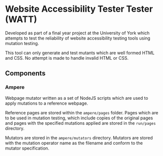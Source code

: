 # Website Accessibility Tester Tester (WATT)

Developed as part of a final year project at the University of York which attempts to test the reliability of website accessibility testing tools using mutation testing.

This tool can only generate and test mutants which are well formed HTML and CSS.  No attempt is made to handle invalid HTML or CSS.

## Components

### Ampere

Webpage mutator written as a set of NodeJS scripts which are used to apply mutations to a reference webpage.

Reference pages are stored within the `ampere/pages` folder.  Pages which are to be used in mutation testing, which include copies of the original pages and pages with the specified mutations applied are stored in the `run/pages` directory.

Mutators are stored in the `ampere/mutators` directory.  Mutators are stored with the mutation operator name as the filename and conform to the mutator specification.
